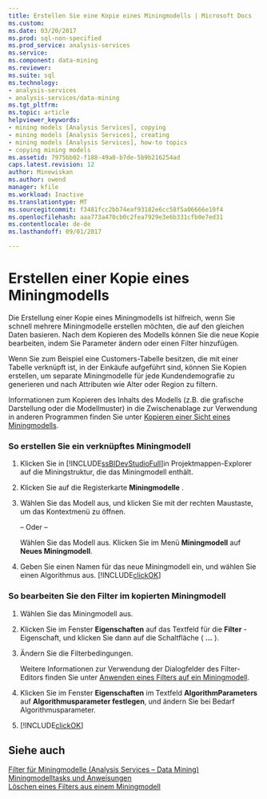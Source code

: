 ```yaml
---
title: Erstellen Sie eine Kopie eines Miningmodells | Microsoft Docs
ms.custom: 
ms.date: 03/20/2017
ms.prod: sql-non-specified
ms.prod_service: analysis-services
ms.service: 
ms.component: data-mining
ms.reviewer: 
ms.suite: sql
ms.technology:
- analysis-services
- analysis-services/data-mining
ms.tgt_pltfrm: 
ms.topic: article
helpviewer_keywords:
- mining models [Analysis Services], copying
- mining models [Analysis Services], creating
- mining models [Analysis Services], how-to topics
- copying mining models
ms.assetid: 7975bb02-f188-49a0-b7de-5b9b216254ad
caps.latest.revision: 12
author: Minewiskan
ms.author: owend
manager: kfile
ms.workload: Inactive
ms.translationtype: MT
ms.sourcegitcommit: f3481fcc2bb74eaf93182e6cc58f5a06666e10f4
ms.openlocfilehash: aaa773a470cb0c2fea7929e3e6b331cfb0e7ed31
ms.contentlocale: de-de
ms.lasthandoff: 09/01/2017

---
```

# <a name="make-a-copy-of-a-mining-model"></a>Erstellen einer Kopie eines Miningmodells
  Die Erstellung einer Kopie eines Miningmodells ist hilfreich, wenn Sie schnell mehrere Miningmodelle erstellen möchten, die auf den gleichen Daten basieren. Nach dem Kopieren des Modells können Sie die neue Kopie bearbeiten, indem Sie Parameter ändern oder einen Filter hinzufügen.  
  
 Wenn Sie zum Beispiel eine Customers-Tabelle besitzen, die mit einer Tabelle verknüpft ist, in der Einkäufe aufgeführt sind, können Sie Kopien erstellen, um separate Miningmodelle für jede Kundendemografie zu generieren und nach Attributen wie Alter oder Region zu filtern.  
  
 Informationen zum Kopieren des Inhalts des Modells (z.B. die grafische Darstellung oder die Modellmuster) in die Zwischenablage zur Verwendung in anderen Programmen finden Sie unter [Kopieren einer Sicht eines Miningmodells](../../analysis-services/data-mining/copy-a-view-of-a-mining-model.md).  
  
### <a name="to-create-a-related-mining-model"></a>So erstellen Sie ein verknüpftes Miningmodell  
  
1.  Klicken Sie in [!INCLUDE[ssBIDevStudioFull](../../includes/ssbidevstudiofull-md.md)]in Projektmappen-Explorer auf die Miningstruktur, die das Miningmodell enthält.  
  
2.  Klicken Sie auf die Registerkarte **Miningmodelle** .  
  
3.  Wählen Sie das Modell aus, und klicken Sie mit der rechten Maustaste, um das Kontextmenü zu öffnen.  
  
     – Oder –  
  
     Wählen Sie das Modell aus. Klicken Sie im Menü **Miningmodell** auf **Neues Miningmodell**.  
  
4.  Geben Sie einen Namen für das neue Miningmodell ein, und wählen Sie einen Algorithmus aus. [!INCLUDE[clickOK](../../includes/clickok-md.md)]  
  
### <a name="to-edit-the-filter-on-the-copied-mining-model"></a>So bearbeiten Sie den Filter im kopierten Miningmodell  
  
1.  Wählen Sie das Miningmodell aus.  
  
2.  Klicken Sie im Fenster **Eigenschaften** auf das Textfeld für die **Filter** -Eigenschaft, und klicken Sie dann auf die Schaltfläche ( **…** ).  
  
3.  Ändern Sie die Filterbedingungen.  
  
     Weitere Informationen zur Verwendung der Dialogfelder des Filter-Editors finden Sie unter [Anwenden eines Filters auf ein Miningmodell](../../analysis-services/data-mining/apply-a-filter-to-a-mining-model.md).  
  
4.  Klicken Sie im Fenster **Eigenschaften** im Textfeld **AlgorithmParameters** auf **Algorithmusparameter festlegen**, und ändern Sie bei Bedarf Algorithmusparameter.  
  
5.  [!INCLUDE[clickOK](../../includes/clickok-md.md)]  
  
## <a name="see-also"></a>Siehe auch  
 [Filter für Miningmodelle &#40;Analysis Services – Data Mining&#41;](../../analysis-services/data-mining/filters-for-mining-models-analysis-services-data-mining.md)   
 [Miningmodelltasks und Anweisungen](../../analysis-services/data-mining/mining-model-tasks-and-how-tos.md)   
 [Löschen eines Filters aus einem Miningmodell](../../analysis-services/data-mining/delete-a-filter-from-a-mining-model.md)  
  
  

